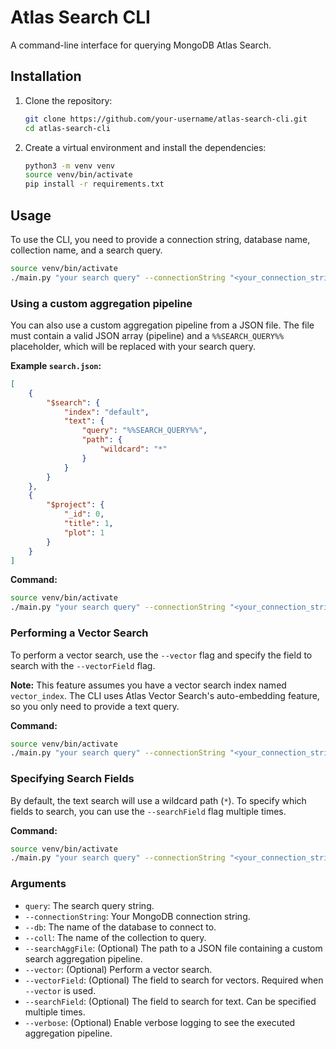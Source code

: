 # Atlas Search CLI

A command-line interface for querying MongoDB Atlas Search.

## Installation

1. Clone the repository:
   ```bash
   git clone https://github.com/your-username/atlas-search-cli.git
   cd atlas-search-cli
   ```

2. Create a virtual environment and install the dependencies:
   ```bash
   python3 -m venv venv
   source venv/bin/activate
   pip install -r requirements.txt
   ```

## Usage

To use the CLI, you need to provide a connection string, database name, collection name, and a search query.

```bash
source venv/bin/activate
./main.py "your search query" --connectionString "<your_connection_string>" --db "<database_name>" --coll "<collection_name>"
```

### Using a custom aggregation pipeline

You can also use a custom aggregation pipeline from a JSON file. The file must contain a valid JSON array (pipeline) and a `%%SEARCH_QUERY%%` placeholder, which will be replaced with your search query.

**Example `search.json`:**

```json
[
    {
        "$search": {
            "index": "default",
            "text": {
                "query": "%%SEARCH_QUERY%%",
                "path": {
                    "wildcard": "*"
                }
            }
        }
    },
    {
        "$project": {
            "_id": 0,
            "title": 1,
            "plot": 1
        }
    }
]
```

**Command:**

```bash
source venv/bin/activate
./main.py "your search query" --connectionString "<your_connection_string>" --db "<database_name>" --coll "<collection_name>" --searchAggFile search.json --verbose
```

### Performing a Vector Search

To perform a vector search, use the `--vector` flag and specify the field to search with the `--vectorField` flag.

**Note:** This feature assumes you have a vector search index named `vector_index`. The CLI uses Atlas Vector Search's auto-embedding feature, so you only need to provide a text query.

**Command:**

```bash
source venv/bin/activate
./main.py "your search query" --connectionString "<your_connection_string>" --db "<database_name>" --coll "<collection_name>" --vector --vectorField "<your_vector_field>"
```

### Specifying Search Fields

By default, the text search will use a wildcard path (`*`). To specify which fields to search, you can use the `--searchField` flag multiple times.

**Command:**

```bash
source venv/bin/activate
./main.py "your search query" --connectionString "<your_connection_string>" --db "<database_name>" --coll "<collection_name>" --searchField "title" --searchField "plot"
```

### Arguments

- `query`: The search query string.
- `--connectionString`: Your MongoDB connection string.
- `--db`: The name of the database to connect to.
- `--coll`: The name of the collection to query.
- `--searchAggFile`: (Optional) The path to a JSON file containing a custom search aggregation pipeline.
- `--vector`: (Optional) Perform a vector search.
- `--vectorField`: (Optional) The field to search for vectors. Required when `--vector` is used.
- `--searchField`: (Optional) The field to search for text. Can be specified multiple times.
- `--verbose`: (Optional) Enable verbose logging to see the executed aggregation pipeline.